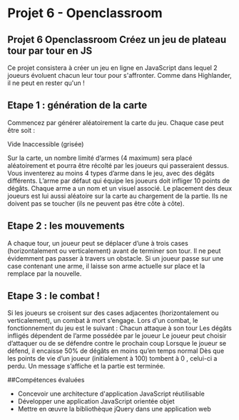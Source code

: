 # Projet 6 - Openclassroom

## Projet 6 Openclassroom Créez un jeu de plateau tour par tour en JS

Ce projet consistera à créer un jeu en ligne en JavaScript dans lequel 2 joueurs évoluent chacun leur tour pour s'affronter. Comme dans Highlander, il ne peut en rester qu'un !

##  Etape 1 : génération de la carte
Commencez par générer aléatoirement la carte du jeu. Chaque case peut être soit :

Vide
Inaccessible (grisée)

Sur la carte, un nombre limité d’armes (4 maximum) sera placé aléatoirement et pourra être récolté par les joueurs qui passeraient dessus.
Vous inventerez au moins 4 types d’arme dans le jeu, avec des dégâts différents. L’arme par défaut qui équipe les joueurs doit infliger 10 points de dégâts. Chaque arme a un nom et un visuel associé.
Le placement des deux joueurs est lui aussi aléatoire sur la carte au chargement de la partie. Ils ne doivent pas se toucher (ils ne peuvent pas être côte à côte).

## Etape 2 : les mouvements

A chaque tour, un joueur peut se déplacer d’une à trois cases (horizontalement ou verticalement) avant de terminer son tour. Il ne peut évidemment pas passer à travers un obstacle.
Si un joueur passe sur une case contenant une arme, il laisse son arme actuelle sur place et la remplace par la nouvelle.

## Etape 3 : le combat !

Si les joueurs se croisent sur des cases adjacentes (horizontalement ou verticalement), un combat à mort s’engage.
Lors d'un combat, le fonctionnement du jeu est le suivant :
Chacun attaque à son tour
Les dégâts infligés dépendent de l’arme possédée par le joueur
Le joueur peut choisir d’attaquer ou de se défendre contre le prochain coup
Lorsque le joueur se défend, il encaisse 50% de dégâts en moins qu’en temps normal
Dès que les points de vie d’un joueur (initialement à 100) tombent à 0 , celui-ci a perdu. Un message s’affiche et la partie est terminée.

##Compétences évaluées

* Concevoir une architecture d'application JavaScript réutilisable
* Développer une application JavaScript orientée objet
* Mettre en œuvre la bibliothèque jQuery dans une application web


